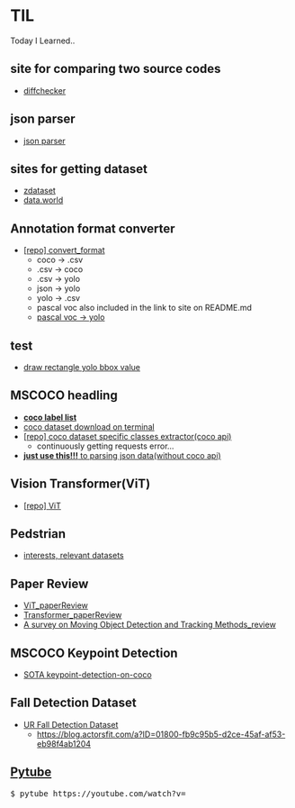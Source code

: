 # TIL
Today I Learned..
<br>

## site for comparing two source codes
- [diffchecker](https://www.diffchecker.com/diff)  

## json parser  
- [json parser](http://json.parser.online.fr/)  

## sites for getting dataset  
- [zdataset](https://zdataset.com/)  
- [data.world](https://data.world/datasets)  

## Annotation format converter
- [[repo] convert_format](https://github.com/iamdami/TIL/tree/main/22-06-15/convert_format)  
  - coco -> .csv  
  - .csv -> coco  
  - .csv -> yolo  
  - json -> yolo  
  - yolo -> .csv  
  - pascal voc also included in the link to site on README.md  
  - [pascal voc -> yolo](https://towardsdatascience.com/convert-pascal-voc-xml-to-yolo-for-object-detection-f969811ccba5)  

## test
- [draw rectangle yolo bbox value](https://github.com/iamdami/TIL/blob/main/22-06-13/YoloRecImg.py)  

## MSCOCO headling
- [**coco label list**](https://github.com/iamdami/TIL/blob/main/COCO/labelList)  
- [coco dataset download on terminal](https://gist.github.com/mkocabas/a6177fc00315403d31572e17700d7fd9?permalink_comment_id=4172927#gistcomment-4172927)  
- [[repo] coco dataset specific classes extractor(coco api)](https://github.com/iamdami/TIL/tree/main/22-06-16#coco-dataset-specific-classes-extractor)  
  - continuously getting requests error...
- [**just use this!!!** to parsing json data(without coco api)](https://github.com/iamdami/TIL/blob/main/22-06-22/coco_specific_dataset_json_parsing.py)  

## Vision Transformer(ViT)  
- [[repo] ViT](https://github.com/iamdami/TIL/blob/main/22-06-29/README.md)  

## Pedstrian  
- [interests, relevant datasets](https://github.com/iamdami/TIL/blob/main/22-07-14/README.md)  

## Paper Review
- [ViT_paperReview](https://github.com/iamdami/TIL/blob/main/22-07-04/ViT_paperReview.pdf)  
- [Transformer_paperReview](https://github.com/iamdami/TIL/blob/main/22-07-04/transformer%20paperReview.pdf)  
- [A survey on Moving Object Detection and Tracking Methods_review](https://github.com/iamdami/TIL/blob/main/objectTracking/A%20survey%20on%20Moving%20Object%20Detection%20and%20Tracking%20Methods_review.pdf)  

## MSCOCO Keypoint Detection
- [SOTA keypoint-detection-on-coco](https://paperswithcode.com/sota/keypoint-detection-on-coco)  

## Fall Detection Dataset
- [UR Fall Detection Dataset](http://fenix.univ.rzeszow.pl/%7Emkepski/ds/uf.html)  
  - https://blog.actorsfit.com/a?ID=01800-fb9c95b5-d2ce-45af-af53-eb98f4ab1204  

## [Pytube](https://github.com/pytube/pytube)  
<pre>$ pytube https://youtube.com/watch?v= </pre>

